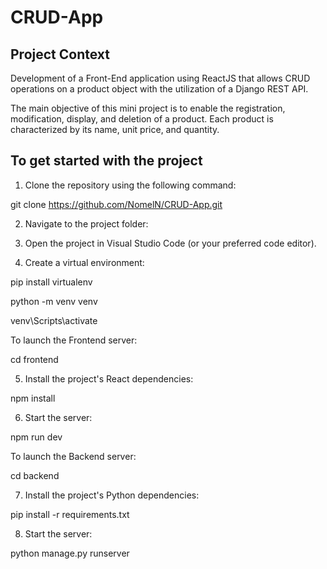 # CRUD-App

## Project Context

Development of a Front-End application using ReactJS that allows CRUD operations on a product object with the utilization of a Django REST API.

The main objective of this mini project is to enable the registration, modification, display, and deletion of a product. Each product is characterized by its name, unit price, and quantity.


## To get started with the project


1. Clone the repository using the following command:

git clone https://github.com/NomelN/CRUD-App.git


2. Navigate to the project folder:


3. Open the project in Visual Studio Code (or your preferred code editor).

4. Create a virtual environment:

pip install virtualenv


python -m venv venv


venv\Scripts\activate

To launch the Frontend server:

cd frontend

5. Install the project's React dependencies:

npm install

6. Start the server:

npm run dev

To launch the Backend server:

cd backend

7. Install the project's Python dependencies:

pip install -r requirements.txt

8. Start the server:

python manage.py runserver

